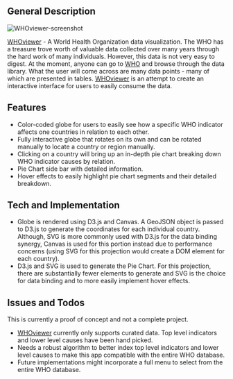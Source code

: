 ## General Description

![WHOviewer-screenshot](http://www.whoviewer.us/lib/whoviewer.png)

[WHOviewer](http://www.whoviewer.us/) - A World Health Organization data visualization. The WHO has a treasure trove worth of valuable data collected over many years through the hard work of many individuals. However, this data is not very easy to digest. At the moment, anyone can go to [WHO](http://www.who.int/gho/en/) and browse through the data library. What the user will come across are many data points - many of which are presented in tables. [WHOviewer](http://www.whoviewer.us/) is an attempt to create an interactive interface for users to easily consume the data.

## Features

* Color-coded globe for users to easily see how a specific WHO indicator affects one countries in relation to each other.
* Fully interactive globe that rotates on its own and can be rotated manually to locate a country or region manually.
* Clicking on a country will bring up an in-depth pie chart breaking down WHO indicator causes by relation.
* Pie Chart side bar with detailed information.
* Hover effects to easily highlight pie chart segments and their detailed breakdown.

## Tech and Implementation

* Globe is rendered using D3.js and Canvas. A GeoJSON object is passed to D3.js to generate the coordinates for each individual country. Although, SVG is more commonly used with D3.js for the data binding synergy, Canvas is used for this portion instead due to performance concerns (using SVG for this projection would create a DOM element for each country).
* D3.js and SVG is used to generate the Pie Chart. For this projection, there are substantially fewer elements to generate and SVG is the choice for data binding and to more easily implement hover effects.

## Issues and Todos

This is currently a proof of concept and not a complete project.

* [WHOviewer](http://www.whoviewer.us/) currently only supports curated data. Top level indicators and lower level causes have been hand picked.
* Needs a robust algorithm to better index top level indicators and lower level causes to make this app compatible with the entire WHO database.
* Future implementations might incorporate a full menu to select from the entire WHO database.
